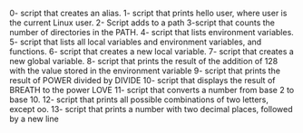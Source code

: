 0- script that creates an alias.
1- script that prints hello user, where user is the current Linux user.
2- Script adds to a path
3-script that counts the number of directories in the PATH.
4- script that lists environment variables.
5- script that lists all local variables and environment variables, and functions.
6- script that creates a new local variable.
7- script that creates a new global variable.
8- script that prints the result of the addition of 128 with the value stored in the environment variable
9- script that prints the result of POWER divided by DIVIDE
10- script that displays the result of BREATH to the power LOVE
11- script that converts a number from base 2 to base 10.
12- script that prints all possible combinations of two letters, except oo.
13- script that prints a number with two decimal places, followed by a new line

